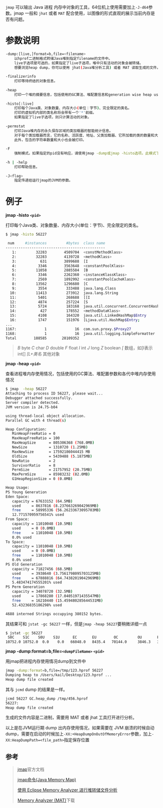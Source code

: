 

`jmap` 可以输出 Java 进程 内存中对象的工具，64位机上使用需要加上`-J-d64`参数。jmap 一般和 `jhat` 或者 `MAT`  配合使用，以图像的形式直观的展示当前内存是否有问题。

# 参数说明
``` bash
-dump:[live,]format=b,file=<filename>
    以hprof二进制格式转储Java堆到指定filename的文件中。
    live子选项是可选的，如果指定了live子选项，堆中只有活动的对象会被转储。
    想要浏览heap dump，你可以使用 jhat(Java堆分析工具) 或者 MAT 读取生成的文件。
    
-finalizerinfo
    打印等待终结的对象信息。
    
-heap
    打印一个堆的摘要信息，包括使用的GC算法、堆配置信息和generation wise heap usage。
    
-histo[:live]
    打印每个Java类、对象数量、内存大小(单位：字节)、完全限定的类名。
    打印的虚拟机内部的类名称将会带有一个'*'前缀。
    如果指定了live子选项，则只计算活动的对象。
    
-permstat
    打印Java堆内存的永久保存区域的类加载器的智能统计信息。
    对于每个类加载器而言，它的名称、活跃度、地址、父类加载器、它所加载的类的数量和大小都会被打印。
    此外，包含的字符串数量和大小也会被打印。
    
-F
    强制模式。如果指定的pid没有响应，请使用jmap -dump或jmap -histo选项。此模式下，不支持live子选项。
    
-h | -help
    打印帮助信息。
    
-J<flag>
    指定传递给运行jmap的JVM的参数。
```



# 例子


**jmap -histo `<pid>`**

打印每个Java类、对象数量、内存大小(单位：字节)、完全限定的类名。

``` bash
$ jmap -histo 56227

 num     #instances         #bytes  class name
----------------------------------------------
   1:         32283        4509704  <constMethodKlass>
   2:         32283        4139728  <methodKlass>
   3:           631        3899688  [I
   4:          3346        3563648  <constantPoolKlass>
   5:         11058        2885584  [B
   6:          3346        2262360  <instanceKlassKlass>
   7:          2569        1892992  <constantPoolCacheKlass>
   8:         13562        1296680  [C
   9:          3554         333488  java.lang.Class
  10:         11413         273912  java.lang.String
  11:          5401         268688  [[I
  12:          4874         257224  [S
  13:          5724         183168  java.util.concurrent.ConcurrentHashMap$HashEntry
  14:           427         178552  <methodDataKlass>
  15:          4108         164320  java.util.LinkedHashMap$Entry
  16:          1747         151976  [Ljava.util.HashMap$Entry;
...
1167:             1             16  com.sun.proxy.$Proxy27
1168:             1             16  java.util.logging.SimpleFormatter
Total        188585       28109352
```

> *B*  byte
> *C*  char
> *D*  double
> *F*  float
> *I*  int
> *J*  long
> *Z*  boolean
> *[*  数组，如[I表示int[]
> *[L+类名* 其他对象

**jmap -heap `<pid>`**

查看进程堆内存使用情况，包括使用的GC算法、堆配置参数和各代中堆内存使用情况

``` bash
$ jmap  -heap 56227
Attaching to process ID 56227, please wait...
Debugger attached successfully.
Server compiler detected.
JVM version is 24.75-b04

using thread-local object allocation.
Parallel GC with 4 thread(s)

Heap Configuration:
   MinHeapFreeRatio = 0
   MaxHeapFreeRatio = 100
   MaxHeapSize      = 805306368 (768.0MB)
   NewSize          = 1310720 (1.25MB)
   MaxNewSize       = 17592186044415 MB
   OldSize          = 5439488 (5.1875MB)
   NewRatio         = 2
   SurvivorRatio    = 8
   PermSize         = 21757952 (20.75MB)
   MaxPermSize      = 85983232 (82.0MB)
   G1HeapRegionSize = 0 (0.0MB)

Heap Usage:
PS Young Generation
Eden Space:
   capacity = 67633152 (64.5MB)
   used     = 8637816 (8.237663269042969MB)
   free     = 58995336 (56.26233673095703MB)
   12.771570959756541% used
From Space:
   capacity = 11010048 (10.5MB)
   used     = 0 (0.0MB)
   free     = 11010048 (10.5MB)
   0.0% used
To Space:
   capacity = 11010048 (10.5MB)
   used     = 0 (0.0MB)
   free     = 11010048 (10.5MB)
   0.0% used
PS Old Generation
   capacity = 71827456 (68.5MB)
   used     = 3938640 (3.7561798095703125MB)
   free     = 67888816 (64.74382019042969MB)
   5.483474174555201% used
PS Perm Generation
   capacity = 34078720 (32.5MB)
   used     = 17868280 (17.04051971435547MB)
   free     = 16210440 (15.459480285644531MB)
   52.43236835186298% used

4688 interned Strings occupying 380152 bytes.
```

其结果可和 `jstat -gc 56227` 一样，但是`jmap -heap 56227`要稍微详细一点
``` bash
$ jstat -gc 56227
 S0C    S1C    S0U    S1U      EC       EU        OC         OU       PC     PU    YGC     YGCT    FGC    FGCT     GCT   
10752.0 10752.0  0.0    0.0   66048.0   8435.4   70144.0     3846.3   33280.0 17449.5      5    0.046   4      0.193    0.239
```

**jmap -dump:format=b,file=`<dumpFileName>`  `<pid>`**

用jmap把进程内存使用情况dump到文件中
``` bash
jmap -dump:format=b,file=/tmp/123.hprof 56227 
Dumping heap to /Users/kail/Desktop/123.hprof ...
Heap dump file created
```
其与 `jcmd` dump 的结果是一样。
``` bash
jcmd 56227 GC.heap_dump /tmp/456.hprof
56227:
Heap dump file created
```
生成的文件内容是二进制，需要用 MAT 或者 jhat 工具打开进行分析。

以上是在JVM运行期 dump 出内存使用情况，如果需要在 JVM 崩溃的时候自动 dump，需要在启动的时候加上`-XX:+HeapDumpOnOutOfMemoryError`参数，加上`-XX:HeapDumpPath=<file_path>`指定保存位置




## 参考

> [jmap](https://docs.oracle.com/javase/8/docs/technotes/tools/windows/jmap.html)官方文档
>
> [jmap命令(Java Memory Map)](http://blog.csdn.net/fenglibing/article/details/6411953)
>
> [使用 Eclipse Memory Analyzer 进行堆转储文件分析](http://www.ibm.com/developerworks/cn/opensource/os-cn-ecl-ma/index.html)
>
> [Memory Analyzer (MAT)](http://www.eclipse.org/mat/)下载




